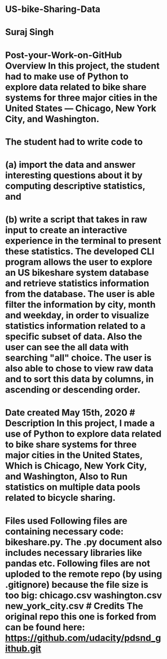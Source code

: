 # US-bike-Sharing-Data
# Suraj Singh  #
# Post-your-Work-on-GitHub Overview In this project, the student had to make use of Python to explore data related to bike share systems for three major cities in the United States — Chicago, New York City, and Washington. 
# The student had to write code to 
# (a) import the data and answer interesting questions about it by computing descriptive statistics, and 
# (b) write a script that takes in raw input to create an interactive experience in the terminal to present these statistics.  The developed CLI program allows the user to explore an US bikeshare system database and retrieve statistics information from the database. The user is able filter the information by city, month and weekday, in order to visualize statistics information related to a specific subset of data. Also the user can see the all data with searching "all" choice.  The user is also able to chose to view raw data and to sort this data by columns, in ascending or descending order.
# Date created May 15th, 2020  # Description In this project, I made a use of Python to explore data related to bike share systems for three major cities in the United States, Which is Chicago, New York City, and Washington, Also to Run statistics on multiple data pools related to bicycle sharing.
# Files used Following files are containing necessary code: bikeshare.py. The .py document also includes necessary libraries like pandas etc. Following files are not uploded to the remote repo (by using .gitignore) because the file size is too big: chicago.csv washington.csv new_york_city.csv  # Credits The original repo this one is forked from can be found here: https://github.com/udacity/pdsnd_github.git
